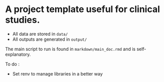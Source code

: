 # A project template useful for clinical studies.

-   All data are stored in `data/`
-   All outputs are generated in `output/`

The main script to run is found in `markdown/main_doc.rmd` and is self-explanatory.

To do :

-   Set renv to manage libraries in a better way
